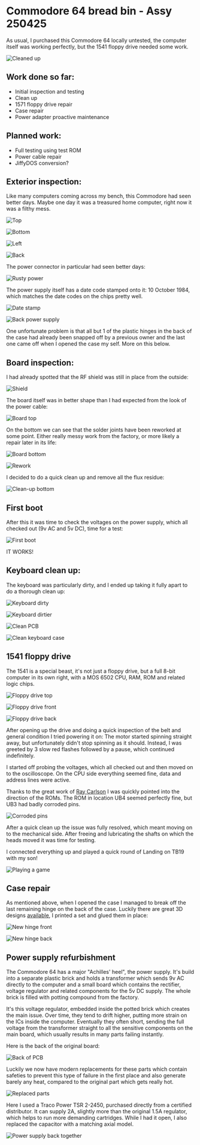# Commodore 64 bread bin - Assy 250425

As usual, I purchased this Commodore 64 locally untested, the computer itself was working perfectly, but the 1541 floppy drive needed some work. 

![Cleaned up](img_001.jpg)

## Work done so far: 

+ Initial inspection and testing
+ Clean up
+ 1571 floppy drive repair
+ Case repair
+ Power adapter proactive maintenance

## Planned work: 

+ Full testing using test ROM
+ Power cable repair
+ JiffyDOS conversion?

## Exterior inspection:

Like many computers coming across my bench, this Commodore had seen better days. Maybe one day it was a treasured home computer, right now it was a filthy mess.

![Top](img_002.jpg)

![Bottom](img_003.jpg)

![Left](img_004.jpg)

![Back](img_005.jpg)

The power connector in particular had seen better days:

![Rusty power](img_006.jpg)

The power supply itself has a date code stamped onto it: 10 October 1984, which matches the date codes on the chips pretty well.

![Date stamp](img_007.jpg)

![Back power supply](img_008.jpg)

One unfortunate problem is that all but 1 of the plastic hinges in the back of the case had already been snapped off by a previous owner and the last one came off when I opened the case my self. More on this below.

## Board inspection:

I had already spotted that the RF shield was still in place from the outside:

![Shield](img_009.jpg)

The board itself was in better shape than I had expected from the look of the power cable:

![Board top](img_010.jpg)

On the bottom we can see that the solder joints have been reworked at some point. Either really messy work from the factory, or more likely a repair later in its life:

![Board bottom](img_011.jpg)

![Rework](img_012.jpg)

I decided to do a quick clean up and remove all the flux residue:

![Clean-up bottom](img_013.jpg)

## First boot

After this it was time to check the voltages on the power supply, which all checked out (9v AC and 5v DC), time for a test:

![First boot](img_014.jpg)

IT WORKS!

## Keyboard clean up:

The keyboard was particularly dirty, and I ended up taking it fully apart to do a thorough clean up:

![Keyboard dirty](img_015.jpg)

![Keyboard dirtier](img_016.jpg)

![Clean PCB](img_017.jpg)

![Clean keyboard case](img_018.jpg)

## 1541 floppy drive

The 1541 is a special beast, it's not just a floppy drive, but a full 8-bit computer in its own right, with a MOS 6502 CPU, RAM, ROM and related logic chips.

![Floppy drive top](img_019.jpg)

![Floppy drive front](img_020.jpg)

![Floppy drive back](img_021.jpg)

After opening up the drive and doing a quick inspection of the belt and general condition I tried powering it on: The motor started spinning straight away, but unfortunately didn't stop spinning as it should. Instead, I was greeted by 3 slow red flashes followed by a pause, which continued indefinitely. 

I started off probing the voltages, which all checked out and then moved on to the oscilloscope. On the CPU side everything seemed fine, data and address lines were active. 

Thanks to the great work of [Ray Carlson](http://personalpages.tds.net/~rcarlsen/cbm/1541/1541chip.txt) I was quickly pointed into the direction of the ROMs. The ROM in location UB4 seemed perfectly fine, but UB3 had badly corroded pins. 

![Corroded pins](img_022.jpg)

After a quick clean up the issue was fully resolved, which meant moving on to the mechanical side. After freeing and lubricating the shafts on which the heads moved it was time for testing. 

I connected everything up and played a quick round of Landing on TB19 with my son!

![Playing a game](img_023.jpg)

## Case repair

As mentioned above, when I opened the case I managed to break off the last remaining hinge on the back of the case. Luckily there are great 3D designs [available](https://www.thingiverse.com/thing:3092874), I printed a set and glued them in place:

![New hinge front](img_024.jpg)

![New hinge back](img_025.jpg)

## Power supply refurbishment

The Commodore 64 has a major "Achilles' heel", the power supply. It's build into a separate plastic brick and holds a transformer which sends 9v AC directly to the computer and a small board which contains the rectifier, voltage regulator and related components for the 5v DC supply. The whole brick is filled with potting compound from the factory.

It's this voltage regulator, embedded inside the potted brick which creates the main issue. Over time, they tend  to drift higher, putting more strain on the ICs inside the computer. Eventually they often short, sending the full voltage from the transformer straight to all the sensitive components on the main board, which usually results in many parts failing instantly. 

Here is the back of the original board:

![Back of PCB](img_026.jpg)

Luckily we now have modern replacements for these parts which contain safeties to prevent this type of failure in the first place and also generate barely any heat, compared to the original part which gets really hot.

![Replaced parts](img_027.jpg)

Here I used a Traco Power TSR 2-2450, purchased directly from a certified distributor. It can supply 2A, slightly more than the original 1.5A regulator, which helps to run more demanding cartridges. While I had it open, I also replaced the capacitor with a matching axial model. 

![Power supply back together](img_028.jpg)